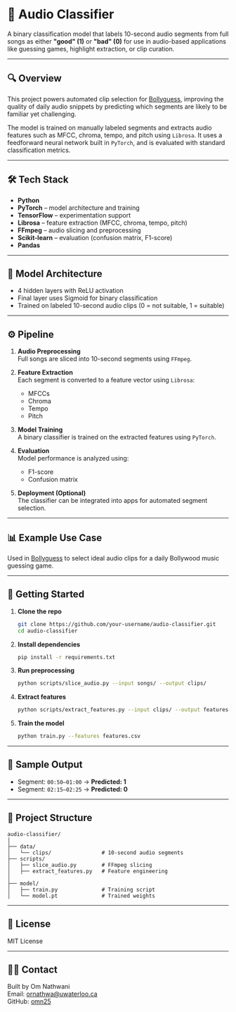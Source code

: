 # 🎵 Audio Classifier

A binary classification model that labels 10-second audio segments from full songs as either **"good" (1)** or **"bad" (0)** for use in audio-based applications like guessing games, highlight extraction, or clip curation.

---

## 🔍 Overview

This project powers automated clip selection for [Bollyguess](https://www.bollyguess.ca), improving the quality of daily audio snippets by predicting which segments are likely to be familiar yet challenging.

The model is trained on manually labeled segments and extracts audio features such as MFCC, chroma, tempo, and pitch using `Librosa`. It uses a feedforward neural network built in `PyTorch`, and is evaluated with standard classification metrics.

---

## 🛠 Tech Stack

- **Python**
- **PyTorch** – model architecture and training
- **TensorFlow** – experimentation support
- **Librosa** – feature extraction (MFCC, chroma, tempo, pitch)
- **FFmpeg** – audio slicing and preprocessing
- **Scikit-learn** – evaluation (confusion matrix, F1-score)
- **Pandas**

---

## 🧠 Model Architecture

- 4 hidden layers with ReLU activation
- Final layer uses Sigmoid for binary classification
- Trained on labeled 10-second audio clips (0 = not suitable, 1 = suitable)

---

## ⚙️ Pipeline

1. **Audio Preprocessing**  
   Full songs are sliced into 10-second segments using `FFmpeg`.

2. **Feature Extraction**  
   Each segment is converted to a feature vector using `Librosa`:
   - MFCCs
   - Chroma
   - Tempo
   - Pitch

3. **Model Training**  
   A binary classifier is trained on the extracted features using `PyTorch`.

4. **Evaluation**  
   Model performance is analyzed using:
   - F1-score
   - Confusion matrix

5. **Deployment (Optional)**  
   The classifier can be integrated into apps for automated segment selection.

---

## 📊 Example Use Case

Used in [Bollyguess](https://www.bollyguess.ca) to select ideal audio clips for a daily Bollywood music guessing game.

---

## 🚀 Getting Started

1. **Clone the repo**
   ```bash
   git clone https://github.com/your-username/audio-classifier.git
   cd audio-classifier
   ```

2. **Install dependencies**
   ```bash
   pip install -r requirements.txt
   ```

3. **Run preprocessing**
   ```bash
   python scripts/slice_audio.py --input songs/ --output clips/
   ```

4. **Extract features**
   ```bash
   python scripts/extract_features.py --input clips/ --output features.csv
   ```

5. **Train the model**
   ```bash
   python train.py --features features.csv
   ```

---

## 🧪 Sample Output

- Segment: `00:50–01:00` → **Predicted: 1**
- Segment: `02:15–02:25` → **Predicted: 0**

---

## 📂 Project Structure

```
audio-classifier/
│
├── data/
│   └── clips/                # 10-second audio segments
├── scripts/
│   ├── slice_audio.py        # FFmpeg slicing
│   ├── extract_features.py   # Feature engineering
│
├── model/
│   ├── train.py              # Training script
│   └── model.pt              # Trained weights
```

---

## 📄 License

MIT License

---

## 🙋‍♂️ Contact

Built by Om Nathwani  
Email: ornathwa@uwaterloo.ca  
GitHub: [omn25](https://github.com/omn25)


